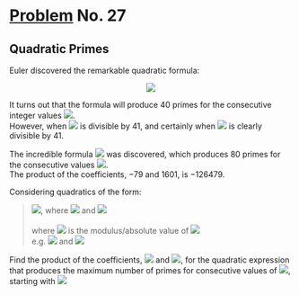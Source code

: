 # [Problem](https://projecteuler.net/problem=27) No. 27

## Quadratic Primes

Euler discovered the remarkable quadratic formula:

<div align="center">
<img style="background: white;" src="https://render.githubusercontent.com/render/math?math=n%5E2%20%2Bn%20%2B%2041%0D">
</div>

It turns out that the formula will produce 40 primes for the consecutive integer values <img style="background: white;" src="https://render.githubusercontent.com/render/math?math=0%E2%89%A4n%E2%89%A439">.<br>
However, when <img style="background: white;" src="https://render.githubusercontent.com/render/math?math=n%3D40,%2040^2%2B40%2B41%20%3D%2040(40%2B+1)%2B41"> is divisible by 41, and certainly when <img style="background: white;" src="https://render.githubusercontent.com/render/math?math=n=41,%2041^2%2B41%2B41"> is clearly divisible by 41.

The incredible formula <img style="background: white;" src="https://render.githubusercontent.com/render/math?math=n^2-79n%2B1601"> was discovered, which produces 80 primes for the consecutive values <img style="background: white;" src="https://render.githubusercontent.com/render/math?math=0%E2%89%A4n%E2%89%A479">.<br>
The product of the coefficients, −79 and 1601, is −126479.

Considering quadratics of the form:
<blockquote>
<img style="background: white;" src="https://render.githubusercontent.com/render/math?math=n^2%2Ban%2Bb">, where <img style="background: white;" src="https://render.githubusercontent.com/render/math?math=|a|<1000"> and <img style="background: white;" src="https://render.githubusercontent.com/render/math?math=|b|<1000">
<br>
<br>
where <img style="background: white;" src="https://render.githubusercontent.com/render/math?math=|n|"> is the modulus/absolute value of <img style="background: white;" src="https://render.githubusercontent.com/render/math?math=n"><br>
e.g. <img style="background: white;" src="https://render.githubusercontent.com/render/math?math=|%2011%20| = 11"> and <img style="background: white;" src="https://render.githubusercontent.com/render/math?math=|-4|%3D4">
</blockquote>

Find the product of the coefficients, <img style="background: white;" src="https://render.githubusercontent.com/render/math?math=a"> and <img style="background: white;" src="https://render.githubusercontent.com/render/math?math=b">, for the quadratic expression that produces the maximum number of primes for consecutive values of <img style="background: white;" src="https://render.githubusercontent.com/render/math?math=n">, starting with <img style="background: white;" src="https://render.githubusercontent.com/render/math?math=n%3D0">